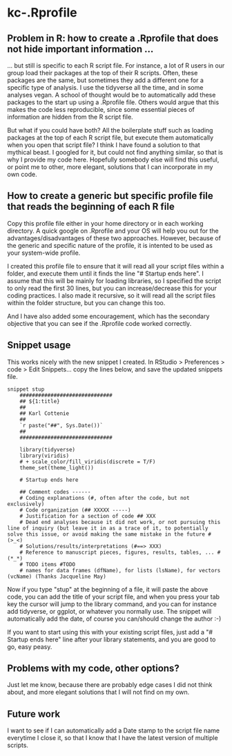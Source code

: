 # kc-.Rprofile

## Problem in R: how to create a .Rprofile that does not hide important information ...

... but still is specific to each R script file. For instance, a lot of R users in our group load their packages at the top of their R scripts. Often, these packages are the same, but sometimes they add a different one for a specific type of analysis. I use the tidyverse all the time, and in some analyses vegan. A school of thought would be to automatically add these packages to the start up using a .Rprofile file. Others would argue that this makes the code less reproducible, since some essential pieces of information are hidden from the R script file.

But what if you could have both? All the boilerplate stuff such as loading packages at the top of each R script file, but execute them automatically when you open that script file? I think I have found a solution to that mythical beast. I googled for it, but could not find anything similar, so that is why I provide my code here. Hopefully somebody else will find this useful, or point me to other, more elegant, solutions that I can incorporate in  my own code.

## How to create a generic but specific profile file that reads the beginning of each R file
Copy this profile file either in your home directory or in each working directory. A quick google on .Rprofile and your OS will help you out for the advantages/disadvantages of these two approaches. However, because of the generic and specific nature of the profile, it is intented to be used as your system-wide profile. 

I created this profile file to ensure that it will read all your script files within a folder, and execute them until it finds the line "# Startup ends here". I assume that this will be mainly for loading libraries, so I specified the script to only read the first 30 lines, but you can increase/decrease this for your coding practices. I also made it recursive, so it will read all the script files within the folder structure, but you can change this too.

And I have also added some encouragement, which has the secondary objective that you can see if the .Rprofile code worked correctly.

## Snippet usage

This works nicely with the new snippet I created. In RStudio > Preferences > code > Edit Snippets... copy the lines below, and save the updated snippets file.

```
snippet stup
	##############################
	## ${1:title}
	##
	## Karl Cottenie
	##
	`r paste("##", Sys.Date())`
	##
	##############################
	
	library(tidyverse)
	library(viridis)
	# + scale_color/fill_viridis(discrete = T/F)
	theme_set(theme_light())
	
	# Startup ends here
	
	## Comment codes ------
	# Coding explanations (#, often after the code, but not exclusively)
	# Code organization (## XXXXX -----)
	# Justification for a section of code ## XXX
	# Dead end analyses because it did not work, or not pursuing this line of inquiry (but leave it in as a trace of it, to potentially solve this issue, or avoid making the same mistake in the future # (>_<) 
	# Solutions/results/interpretations (#==> XXX)
	# Reference to manuscript pieces, figures, results, tables, ... # (*_*)
	# TODO items #TODO
	# names for data frames (dfName), for lists (lsName), for vectors (vcName) (Thanks Jacqueline May)
```

  Now if you type "stup" at the beginning of a file, it will paste the above code, you can add the title of your script file, and when you press your tab key the cursor will jump to the library command, and you can for instance add tidyverse, or ggplot, or whatever you normally use. The snippet will automatically add the date, of course you can/should change the author :-)
  
If you want to start using this with your existing script files, just add a "# Startup ends here" line after your library statements, and you are good to go, easy peasy.
  
## Problems with my code, other options?

Just let me know, because there are probably edge cases I did not think about, and more elegant solutions that I will not find on my own.

## Future work

I want to see if I can automatically add a Date stamp to the script file name everytime I close it, so that I know that I have the latest version of multiple scripts.
